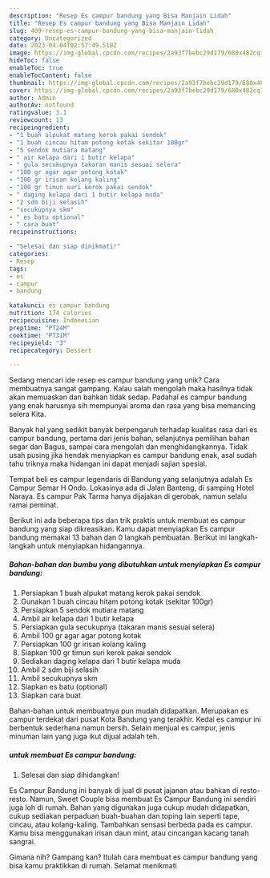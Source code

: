 ```yaml
---
description: "Resep Es campur bandung yang Bisa Manjain Lidah"
title: "Resep Es campur bandung yang Bisa Manjain Lidah"
slug: 409-resep-es-campur-bandung-yang-bisa-manjain-lidah
category: Uncategorized
date: 2023-04-04T02:57:49.518Z
image: https://img-global.cpcdn.com/recipes/2a93f7bebc29d179/680x482cq70/es-campur-bandung-foto-resep-utama.jpg
hideToc: false
enableToc: true
enableTocContent: false
thumbnail: https://img-global.cpcdn.com/recipes/2a93f7bebc29d179/680x482cq70/es-campur-bandung-foto-resep-utama.jpg
cover: https://img-global.cpcdn.com/recipes/2a93f7bebc29d179/680x482cq70/es-campur-bandung-foto-resep-utama.jpg
author: Admin
authorAv: notfound
ratingvalue: 3.1
reviewcount: 13
recipeingredient:
- "1 buah alpukat matang kerok pakai sendok"
- "1 buah cincau hitam potong kotak sekitar 100gr"
- "5 sendok mutiara matang"
- " air kelapa dari 1 butir kelapa"
- " gula secukupnya takaran manis sesuai selera"
- "100 gr agar agar potong kotak"
- "100 gr irisan kolang kaling"
- "100 gr timun suri kerok pakai sendok"
- " daging kelapa dari 1 butir kelapa muda"
- "2 sdm biji selasih"
- "secukupnya skm"
- " es batu optional"
- " cara buat"
recipeinstructions:

- "Selesai dan siap dinikmati!"
categories:
- Resep
tags:
- es
- campur
- bandung

katakunci: es campur bandung 
nutrition: 174 calories
recipecuisine: Indonesian
preptime: "PT24M"
cooktime: "PT31M"
recipeyield: "3"
recipecategory: Dessert

---
```





Sedang mencari ide resep es campur bandung yang unik? Cara membuatnya sangat gampang. Kalau salah mengolah maka hasilnya tidak akan memuaskan dan bahkan tidak sedap. Padahal es campur bandung yang enak harusnya sih mempunyai aroma dan rasa yang bisa memancing selera Kita.





Banyak hal yang sedikit banyak berpengaruh terhadap kualitas rasa dari es campur bandung, pertama dari jenis bahan, selanjutnya pemilihan bahan segar dan Bagus, sampai cara mengolah dan menghidangkannya. Tidak usah pusing jika hendak menyiapkan es campur bandung enak,      asal sudah tahu triknya maka hidangan ini dapat menjadi sajian spesial.














Tempat beli es campur legendaris di Bandung yang selanjutnya adalah Es Campur Semar H Ondo. Lokasinya ada di Jalan Banteng, di samping Hotel Naraya. Es campur Pak Tarma hanya dijajakan di gerobak, namun selalu ramai peminat.






Berikut ini ada beberapa tips dan trik praktis untuk membuat es campur bandung yang siap dikreasikan. Kamu dapat menyiapkan Es campur bandung memakai 13 bahan dan 0 langkah pembuatan. Berikut ini langkah-langkah untuk menyiapkan hidangannya.

<!--inarticleads1-->

##### Bahan-bahan dan bumbu yang dibutuhkan untuk menyiapkan Es campur bandung:

1. Persiapkan 1 buah alpukat matang kerok pakai sendok
1. Gunakan 1 buah cincau hitam potong kotak (sekitar 100gr)
1. Persiapkan 5 sendok mutiara matang
1. Ambil  air kelapa dari 1 butir kelapa
1. Persiapkan  gula secukupnya (takaran manis sesuai selera)
1. Ambil 100 gr agar agar potong kotak
1. Persiapkan 100 gr irisan kolang kaling
1. Siapkan 100 gr timun suri kerok pakai sendok
1. Sediakan  daging kelapa dari 1 butir kelapa muda
1. Ambil 2 sdm biji selasih
1. Ambil secukupnya skm
1. Siapkan  es batu (optional)
1. Siapkan  cara buat


Bahan-bahan untuk membuatnya pun mudah didapatkan. Merupakan es campur terdekat dari pusat Kota Bandung yang terakhir. Kedai es campur ini berbentuk sederhana namun bersih. Selain menjual es campur, jenis minuman lain yang juga ikut dijual adalah teh. 

<!--inarticleads2-->

#####  untuk membuat Es campur bandung:


1. Selesai dan siap dihidangkan!

Es Campur Bandung ini banyak di jual di pusat jajanan atau bahkan di resto-resto. Namun, Sweet Couple bisa membuat Es Campur Bandung ini sendiri juga loh di rumah. Bahan yang digunakan juga cukup mudah didapatkan, cukup sediakan perpaduan buah-buahan dan toping lain seperti tape, cincau, atau kolang-kaling. Tambahkan sensasi berbeda pada es campur. Kamu bisa menggunakan irisan daun mint, atau cincangan kacang tanah sangrai. 

Gimana nih? Gampang kan? Itulah cara membuat es campur bandung yang bisa kamu praktikkan di rumah. Selamat menikmati
